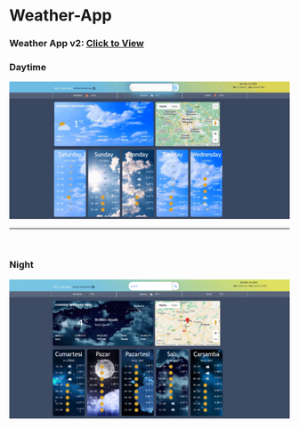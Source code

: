 # Weather-App

### Weather App v2: [Click to View](https://alikartalonline-wapp.netlify.app/)


### Daytime  
<img src="https://github.com/alikartalonline/Weather-App/blob/main/public/Result_Gif/daylight1.png" alt="alikartalonlineWp" title="alikartalonlineWp">

<br>
<hr>
<br>

### Night

<img src="https://github.com/alikartalonline/Weather-App/blob/main/public/Result_Gif/night1.png" alt="alikartalonlineWp" title="alikartalonlineWp">